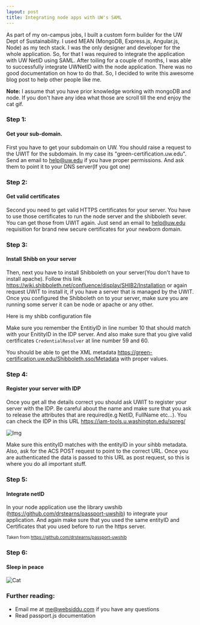 ```yaml
---
layout: post
title: Integrating node apps with UW's SAML
---
```


As part of my on-campus jobs, I built a custom form builder for the UW Dept of Sustainability. I used MEAN (MongoDB, Express.js, Angular.js, Node) as my tech stack. I was the only designer and developer for the whole application. So, for that I was required to integrate the application with UW NetID using SAML. After toiling for a couple of months, I was able to successfully integrate UWNetID with the node application. There was no good documentation on how to do that. So, I decided to write this awesome blog post to help other people like me.

**Note:** I assume that you have prior knowledge working with mongoDB and node. If you don't have any idea what those are scroll till the end enjoy the cat gif.

### Step 1:

#### Get your sub-domain.
First you have to get your subdomain on UW. You should raise a request to the UWIT for the subdomain. In my case its "green-certification.uw.edu". Send an email to help@uw.edu if you have proper permissions. And ask them to point it to your DNS server(If you got one)

### Step 2:

#### Get valid certificates
Second you need to get valid HTTPS certificates for your server. You have to use those certificates to run the node server and the shibboleth sever. You can get those from UWIT again. Just send an email to help@uw.edu requisition for brand new secure certificates for your newborn domain.

### Step 3:

#### Install Shibb on your server
Then, next you have to install Shibboleth on your server(You don't have to install apache). Follow this link  https://wiki.shibboleth.net/confluence/display/SHIB2/Installation
or again request UWIT to install it, if you have a server that is managed by the UWIT.  Once you configured the Shibboleth on to your server, make sure you are running some server it can be node or apache or any other.

Here is my shibb configuration file
<script src="https://gist.github.com/websiddu/b45f9b2b941b8252bb62.js"></script>

Make sure you remember the EntitiyID in line number 10 that should match with your EnitityID in the IDP server. And also make sure that you give valid certificates `CredentialResolver` at line number 59 and 60.

You should be able to get the XML metadata
https://green-certification.uw.edu/Shibboleth.sso/Metadata with proper values.

### Step 4:

#### Register your server with IDP
Once you get all the details correct you should ask UWIT to register your server with the IDP. Be careful about the name and make sure that you ask to release the attributes that are required(e.g NetID, FullName etc...). You can check the IDP in this URL https://iam-tools.u.washington.edu/spreg/

![Img](http://res.cloudinary.com/websiddu/image/upload/v1440464533/saml1_yn7gcm.png)

Make sure this entityID matches with the entityID in your sihbb metadata. Also, ask for the ACS POST request to point to the correct URL.  Once you are authenticated the data is passed to this URL as post request, so this is where you do all important stuff.


### Step 5:

#### Integrate netID
In your node application use the library uwshib (https://github.com/drstearns/passport-uwshib) to integrate your application. And again make sure that you used the same entityID and Certificates that you used before to run the https server.

<small>Taken from https://github.com/drstearns/passport-uwshib </small>

<script src="https://gist.github.com/websiddu/25c3958156d502c8ce5d.js"></script>

<script src="https://gist.github.com/websiddu/6bef6b86d7ec33e23be1.js"></script>


### Step 6:

#### Sleep in peace

![Cat](http://thoughtcatalog.files.wordpress.com/2013/05/cat1.gif?w=800&h=570)

### Further reading:
- Email me at me@websiddu.com if you have any questions
- Read passport.js documentation

